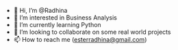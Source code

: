 - 👋 Hi, I’m @Radhina
- 👀 I’m interested in Business Analysis 
- 🌱 I’m currently learning Python
- 💞️ I’m looking to collaborate on some real world projects
- 📫 How to reach me (esterradhina@gmail.com)

<!---
Radhina/Radhina is a ✨ special ✨ repository because its `README.md` (this file) appears on your GitHub profile.
You can click the Preview link to take a look at your changes.
--->
